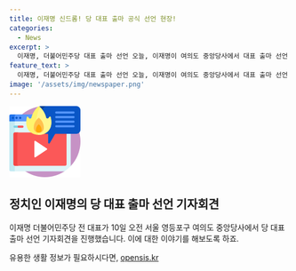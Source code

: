 ```yaml
---
title: 이재명 신드롬! 당 대표 출마 공식 선언 현장!
categories:
  - News
excerpt: >
  이재명, 더불어민주당 대표 출마 선언 오늘, 이재명이 여의도 중앙당사에서 대표 출마 선언 기자회견을 열었다. 관심을 끄는 선언에 대한 기사 전문을 작성 중이니 기다려 달라.
feature_text: >
  이재명, 더불어민주당 대표 출마 선언 오늘, 이재명이 여의도 중앙당사에서 대표 출마 선언 기자회견을 열었다. 관심을 끄는 선언에 대한 기사 전문을 작성 중이니 기다려 달라.
image: '/assets/img/newspaper.png'
---
```


<p><img src="/assets/img/news.png" alt="rentncar 속보" /></p>

<h2 data-ke-size="size26">정치인 이재명의 당 대표 출마 선언 기자회견</h2>

<p>이재명 더불어민주당 전 대표가 10일 오전 서울 영등포구 여의도 중앙당사에서 당 대표 출마 선언 기자회견을 진행했습니다. 이에 대한 이야기를 해보도록 하죠.</p>
유용한 생활 정보가 필요하시다면, <a href="https://opensis.kr" rel="dofollow">opensis.kr</a>


